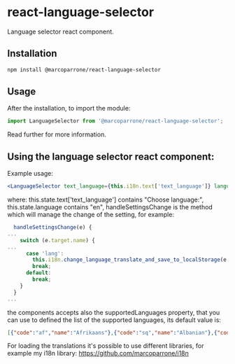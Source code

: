 # react-language-selector
Language selector react component.

## Installation

```sh
npm install @marcoparrone/react-language-selector
```

## Usage

After the installation, to import the module:

```js
import LanguageSelector from '@marcoparrone/react-language-selector';
```

Read further for more information.

## Using the language selector react component:

Example usage:

```jsx
<LanguageSelector text_language={this.i18n.text['text_language']} language={this.state.language} handleSettingsChange={this.handleSettingsChange} />
```

where: this.state.text['text_language'] contains "Choose language:", this.state.language contains "en", handleSettingsChange is the method which will manage the change of the setting, for example:

```js
  handleSettingsChange(e) {
...
    switch (e.target.name) {
...
      case 'lang':
        this.i18n.change_language_translate_and_save_to_localStorage(e.target.value);
        break;
      default:
        break;
    }
  }
...
```

the components accepts also the supportedLanguages property, that you can use to defined the list of the supported languages, its default value is:

```json
[{"code":"af","name":"Afrikaans"},{"code":"sq","name":"Albanian"},{"code":"am","name":"Amharic"},{"code":"ar","name":"Arabic"},{"code":"hy","name":"Armenian"},{"code":"az","name":"Azerbaijani"},{"code":"eu","name":"Basque"},{"code":"be","name":"Belarusian"},{"code":"bn","name":"Bengali"},{"code":"bs","name":"Bosnian"},{"code":"bg","name":"Bulgarian"},{"code":"ca","name":"Catalan"},{"code":"ceb","name":"Cebuano"},{"code":"ny","name":"Chichewa"},{"code":"zh-CN","name":"Chinese (Simplified)"},{"code":"zh-TW","name":"Chinese (Traditional)"},{"code":"zh","name":"Chinese (Simplified)"},{"code":"co","name":"Corsican"},{"code":"hr","name":"Croatian"},{"code":"cs","name":"Czech"},{"code":"da","name":"Danish"},{"code":"nl","name":"Dutch"},{"code":"en","name":"English"},{"code":"eo","name":"Esperanto"},{"code":"et","name":"Estonian"},{"code":"tl","name":"Filipino"},{"code":"fi","name":"Finnish"},{"code":"fr","name":"French"},{"code":"fy","name":"Frisian"},{"code":"gl","name":"Galician"},{"code":"ka","name":"Georgian"},{"code":"de","name":"German"},{"code":"el","name":"Greek"},{"code":"gu","name":"Gujarati"},{"code":"ht","name":"Haitian Creole"},{"code":"ha","name":"Hausa"},{"code":"haw","name":"Hawaiian"},{"code":"iw","name":"Hebrew"},{"code":"he","name":"Hebrew"},{"code":"hi","name":"Hindi"},{"code":"hmn","name":"Hmong"},{"code":"hu","name":"Hungarian"},{"code":"is","name":"Icelandic"},{"code":"ig","name":"Igbo"},{"code":"id","name":"Indonesian"},{"code":"ga","name":"Irish"},{"code":"it","name":"Italian"},{"code":"ja","name":"Japanese"},{"code":"jw","name":"Javanese"},{"code":"kn","name":"Kannada"},{"code":"kk","name":"Kazakh"},{"code":"km","name":"Khmer"},{"code":"rw","name":"Kinyarwanda"},{"code":"ko","name":"Korean"},{"code":"ku","name":"Kurdish (Kurmanji)"},{"code":"ky","name":"Kyrgyz"},{"code":"lo","name":"Lao"},{"code":"la","name":"Latin"},{"code":"lv","name":"Latvian"},{"code":"lt","name":"Lithuanian"},{"code":"lb","name":"Luxembourgish"},{"code":"mk","name":"Macedonian"},{"code":"mg","name":"Malagasy"},{"code":"ms","name":"Malay"},{"code":"ml","name":"Malayalam"},{"code":"mt","name":"Maltese"},{"code":"mi","name":"Maori"},{"code":"mr","name":"Marathi"},{"code":"mn","name":"Mongolian"},{"code":"my","name":"Myanmar (Burmese)"},{"code":"ne","name":"Nepali"},{"code":"no","name":"Norwegian"},{"code":"or","name":"Odia (Oriya)"},{"code":"ps","name":"Pashto"},{"code":"fa","name":"Persian"},{"code":"pl","name":"Polish"},{"code":"pt","name":"Portuguese"},{"code":"pa","name":"Punjabi"},{"code":"ro","name":"Romanian"},{"code":"ru","name":"Russian"},{"code":"sm","name":"Samoan"},{"code":"gd","name":"Scots Gaelic"},{"code":"sr","name":"Serbian"},{"code":"st","name":"Sesotho"},{"code":"sn","name":"Shona"},{"code":"sd","name":"Sindhi"},{"code":"si","name":"Sinhala"},{"code":"sk","name":"Slovak"},{"code":"sl","name":"Slovenian"},{"code":"so","name":"Somali"},{"code":"es","name":"Spanish"},{"code":"su","name":"Sundanese"},{"code":"sw","name":"Swahili"},{"code":"sv","name":"Swedish"},{"code":"tg","name":"Tajik"},{"code":"ta","name":"Tamil"},{"code":"tt","name":"Tatar"},{"code":"te","name":"Telugu"},{"code":"th","name":"Thai"},{"code":"tr","name":"Turkish"},{"code":"tk","name":"Turkmen"},{"code":"uk","name":"Ukrainian"},{"code":"ur","name":"Urdu"},{"code":"ug","name":"Uyghur"},{"code":"uz","name":"Uzbek"},{"code":"vi","name":"Vietnamese"},{"code":"cy","name":"Welsh"},{"code":"xh","name":"Xhosa"},{"code":"yi","name":"Yiddish"},{"code":"yo","name":"Yoruba"},{"code":"zu","name":"Zulu"}]
```

For loading the translations it's possible to use different libraries, for example my i18n library: https://github.com/marcoparrone/i18n

